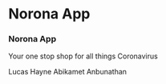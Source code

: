 # Norona App

### Norona App
Your one stop shop for all things Coronavirus

Lucas Hayne
Abikamet Anbunathan
